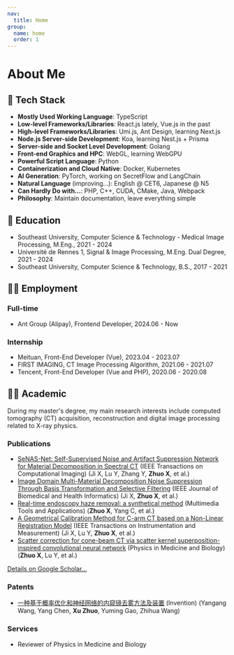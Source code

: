 ```yaml
---
nav:
  title: Home
group:
  name: home
  order: 1
---
```


# About Me

<Aboutme></Aboutme>

## 🧭 Tech Stack

- **Mostly Used Working Language**: TypeScript
- **Low-level Frameworks/Libraries**: React.js lately, Vue.js in the past
- **High-level Frameworks/Libraries**: Umi.js, Ant Design, learning Next.js
- **Node.js Server-side Development**: Koa, learning Nest.js + Prisma
- **Server-side and Socket Level Development**: Golang
- **Front-end Graphics and HPC**: WebGL, learning WebGPU
- **Powerful Script Language**: Python
- **Containerization and Cloud Native**: Docker, Kubernetes
- **AI Generation**: PyTorch, working on SecretFlow and LangChain
- **Natural Language** (improving...): English @ CET6, Japanese @ N5
- **Can Hardly Do with...**: PHP, C++, CUDA, CMake, Java, Webpack
- **Philosophy**: Maintain documentation, leave everything simple

## 📖 Education

- Southeast University, Computer Science & Technology - Medical Image Processing, M.Eng., 2021 - 2024
- Université de Rennes 1, Signal & Image Processing, M.Eng. Dual Degree, 2021 - 2024
- Southeast University, Computer Science & Technology, B.S., 2017 - 2021

## 🧑‍💻 Employment

### Full-time

- Ant Group (Alipay), Frontend Developer, 2024.06 - Now

### Internship

- Meituan, Front-End Developer (Vue), 2023.04 - 2023.07
- FIRST IMAGING, CT Image Processing Algorithm, 2021.06 - 2021.07
- Tencent, Front-End Developer (Vue and PHP), 2020.06 - 2020.08

## 🧑‍🎓 Academic

During my master's degree, my main research interests include computed tomography (CT) acquisition, reconstruction and digital image processing related to X-ray physics.

### Publications

- [SeNAS-Net: Self-Supervised Noise and Artifact Suppression Network for Material Decomposition in Spectral CT](https://ieeexplore.ieee.org/abstract/document/10509795) (IEEE Transactions on Computational Imaging) (Ji X, Lu Y, Zhang Y, **Zhuo X**, et al.)
- [Image Domain Multi-Material Decomposition Noise Suppression Through Basis Transformation and Selective Filtering](https://ieeexplore.ieee.org/document/10438845) (IEEE Journal of Biomedical and Health Informatics) (Ji X, **Zhuo X**, et al.)
- [Real-time endoscopy haze removal: a synthetical method](https://link.springer.com/article/10.1007/s11042-023-16375-w) (Multimedia Tools and Applications) (**Zhuo X**, Yang C, et al.)
- [A Geometrical Calibration Method for C-arm CT based on a Non-Linear Registration Model](https://ieeexplore.ieee.org/document/10225596) (IEEE Transactions on Instrumentation and Measurement) (Ji X, Lu Y, **Zhuo X**, et al.)
- [Scatter correction for cone-beam CT via scatter kernel superposition-inspired convolutional neural network](https://iopscience.iop.org/article/10.1088/1361-6560/acbe8f) (Physics in Medicine and Biology) (**Zhuo X**, Lu Y, et al.)

[Details on Google Scholar...](https://scholar.google.com/citations?hl=en&user=nWCWwY0AAAAJ)

### Patents

- [一种基于概率优化和神经网络的内窥镜去雾方法及装置](https://xueshu.baidu.com/usercenter/paper/show?paperid=182a0mx0jf410p00c2640gv049758025&site=xueshu_se) (Invention) (Yangang Wang, Yang Chen, **Xu Zhuo**, Yuming Gao, Zhihua Wang)

### Services

- Reviewer of Physics in Medicine and Biology
